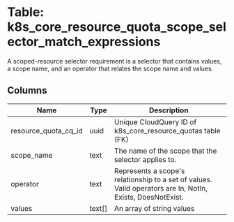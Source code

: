 
# Table: k8s_core_resource_quota_scope_selector_match_expressions
A scoped-resource selector requirement is a selector that contains values, a scope name, and an operator that relates the scope name and values.
## Columns
| Name        | Type           | Description  |
| ------------- | ------------- | -----  |
|resource_quota_cq_id|uuid|Unique CloudQuery ID of k8s_core_resource_quotas table (FK)|
|scope_name|text|The name of the scope that the selector applies to.|
|operator|text|Represents a scope's relationship to a set of values. Valid operators are In, NotIn, Exists, DoesNotExist.|
|values|text[]|An array of string values|
